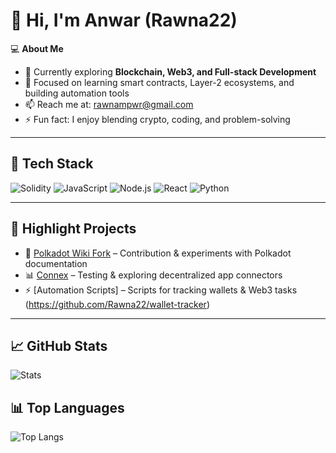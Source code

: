 # 👋 Hi, I'm Anwar (Rawna22)

💻 **About Me**  
- 🌱 Currently exploring **Blockchain, Web3, and Full-stack Development**  
- 🔭 Focused on learning smart contracts, Layer-2 ecosystems, and building automation tools  
- 📫 Reach me at: rawnampwr@gmail.com 
- ⚡ Fun fact: I enjoy blending crypto, coding, and problem-solving

---

## 🚀 Tech Stack
![Solidity](https://img.shields.io/badge/Solidity-363636?style=flat&logo=solidity&logoColor=white)
![JavaScript](https://img.shields.io/badge/JavaScript-F7DF1E?style=flat&logo=javascript&logoColor=000)
![Node.js](https://img.shields.io/badge/Node.js-339933?style=flat&logo=node.js&logoColor=fff)
![React](https://img.shields.io/badge/React-20232A?style=flat&logo=react&logoColor=61DAFB)
![Python](https://img.shields.io/badge/Python-3776AB?style=flat&logo=python&logoColor=fff)

---

## 📌 Highlight Projects
- 🔗 [Polkadot Wiki Fork](https://github.com/Rawna22/polkadot-wiki) – Contribution & experiments with Polkadot documentation  
- 📊 [Connex](https://github.com/Rawna22/connex) – Testing & exploring decentralized app connectors  
- ⚡ [Automation Scripts] – Scripts for tracking wallets & Web3 tasks (https://github.com/Rawna22/wallet-tracker)  

---

## 📈 GitHub Stats
![Stats](https://github-readme-stats.vercel.app/api?username=Rawna22&show_icons=true&theme=tokyonight&hide_border=true)  

## 📊 Top Languages

![Top Langs](https://github-readme-stats.vercel.app/api/top-langs/?username=Rawna22&layout=compact&theme=tokyonight)
